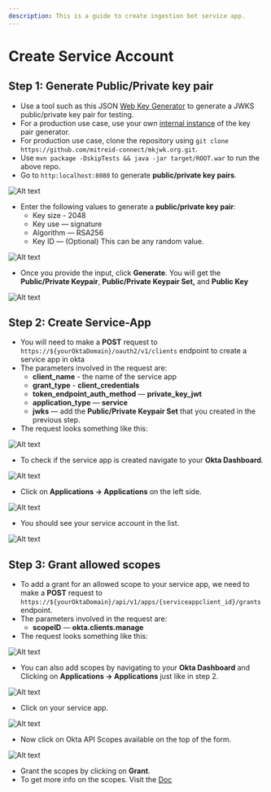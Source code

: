 ```yaml
---
description: This is a guide to create ingestion bot service app.
---
```


# Create Service Account

## Step 1: Generate Public/Private key pair

* Use a tool such as this JSON [Web Key Generator](https://mkjwk.org/) to generate a JWKS public/private key pair for testing.
* For a production use case, use your own [internal instance](https://github.com/mitreid-connect/mkjwk.org) of the key pair generator.
* For production use case, clone the repository using `git clone https://github.com/mitreid-connect/mkjwk.org.git`.
* Use `mvn package -DskipTests && java -jar target/ROOT.war` to run the above repo.
* Go to `http:localhost:8080` to generate **public/private key pairs**.

![Alt text](https://user-images.githubusercontent.com/83201188/126946539-cb31793d-7616-4343-821b-8e190d626b63.png)

* Enter the following values to generate a **public/private key pair**:
  * Key size - 2048
  * Key use — signature
  * Algorithm — RSA256
  * Key ID — \(Optional\) This can be any random value.

![Alt text](https://user-images.githubusercontent.com/83201188/126946546-1e86ae45-2774-4217-925e-f423053a7a1d.png)

* Once you provide the input, click **Generate**. You will get the **Public/Private Keypair**, **Public/Private Keypair Set,** and **Public Key**

![Alt text](https://user-images.githubusercontent.com/83201188/126946550-ec9fa2b3-0a47-4fe1-ac32-7e326b3f7d45.png)

## Step 2: Create Service-App

* You will need to make a **POST** request to `https://${yourOktaDomain}/oauth2/v1/clients` endpoint to create a service app in okta
* The parameters involved in the request are:
  * **client\_name** - the name of the service app
  * **grant\_type** - **client\_credentials**
  * **token\_endpoint\_auth\_method** — **private\_key\_jwt**
  * **application\_type** — **service**
  * **jwks** — add the **Public/Private Keypair Set** that you created in the previous step.
* The request looks something like this:

![Alt text](https://user-images.githubusercontent.com/83201188/126946556-01bfab7b-1a3a-48da-8661-e01071af66db.png)

* To check if the service app is created navigate to your **Okta Dashboard**.

![Alt text](https://user-images.githubusercontent.com/83201188/126946567-23178d0d-baff-4a3b-8401-330353db1b88.png)

* Click on **Applications -&gt; Applications** on the left side.

![Alt text](https://user-images.githubusercontent.com/83201188/126946558-89969475-c23b-4338-8681-6da66b2c2486.png)

* You should see your service account in the list.

![Alt text](https://user-images.githubusercontent.com/83201188/126948899-3fddfaa6-a881-446a-bf2d-9ccf417275e3.png)

## Step 3: Grant allowed scopes

* To add a grant for an allowed scope to your service app, we need to make a **POST** request to `https://${yourOktaDomain}/api/v1/apps/{serviceappclient_id}/grants` endpoint.
* The parameters involved in the request are:
  * **scopeID** — **okta.clients.manage**
* The request looks something like this:

![Alt text](https://user-images.githubusercontent.com/83201188/126947013-8ba3bf00-26ad-457f-bba4-dab2b022c073.png)

* You can also add scopes by navigating to your **Okta Dashboard** and Clicking on **Applications -&gt; Applications** just like in step 2.

![Alt text](https://user-images.githubusercontent.com/83201188/126946558-89969475-c23b-4338-8681-6da66b2c2486.png)

* Click on your service app.

![Alt text](https://user-images.githubusercontent.com/83201188/126948899-3fddfaa6-a881-446a-bf2d-9ccf417275e3.png)

* Now click on Okta API Scopes available on the top of the form.

![Alt text](https://user-images.githubusercontent.com/83201188/126946565-323ec31e-ec66-48bb-b290-31ae51d0ae2f.png)

* Grant the scopes by clicking on **Grant**.
* To get more info on the scopes. Visit the [Doc](https://developer.okta.com/docs/guides/implement-oauth-for-okta/scopes/)

